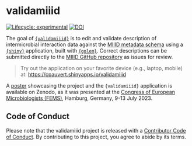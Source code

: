 
# validamiiid

<!-- badges: start -->
[![Lifecycle: experimental](https://img.shields.io/badge/lifecycle-experimental-orange.svg)](https://lifecycle.r-lib.org/articles/stages.html#experimental)
[![DOI](https://zenodo.org/badge/DOI/10.5281/zenodo.8214358.svg)](https://doi.org/10.5281/zenodo.8214358)
<!-- badges: end -->

The goal of [`{validamiiid}`](https://github.com/FAIR-MI/validamiiid) is to edit and validate description of intermicrobial interaction data against the [MIIID metadata schema](https://github.com/FAIR-MI/miiid-schema) using a [`{shiny}`](https://cran.r-project.org/package=shiny) application, built with [`{golem}`](https://cran.r-project.org/package=golem). Correct descriptions can be submitted directly to the [MIIID GitHub repository](https://github.com/FAIR-MI/miiid-schema/issues) as issues for review.

> Try out the application on your favorite device (e.g., laptop, mobile)
> at: <https://cpauvert.shinyapps.io/validamiiid>

A [poster](https://doi.org/10.5281/zenodo.8214358) showcasing the project and the `{validamiiid}` application is available on Zenodo, as it was presented at the [Congress of European Microbiologists (FEMS)](https://fems2023.org/), Hamburg, Germany, 9-13 July 2023.
## Code of Conduct
  
  Please note that the validamiiid project is released with a [Contributor Code of Conduct](https://contributor-covenant.org/version/2/1/CODE_OF_CONDUCT.html). By contributing to this project, you agree to abide by its terms.
